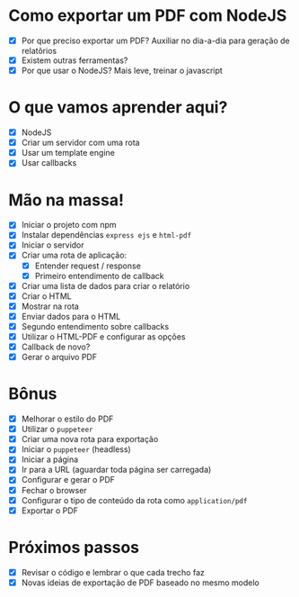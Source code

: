 # Como exportar um PDF com NodeJS

* [x] Por que preciso exportar um PDF? Auxiliar no dia-a-dia para geração de relatõrios
* [x] Existem outras ferramentas? 
* [x] Por que usar o NodeJS? Mais leve, treinar o javascript

# O que vamos aprender aqui?

* [x] NodeJS
* [x] Criar um servidor com uma rota
* [x] Usar um template engine
* [x] Usar callbacks

# Mão na massa!

* [x] Iniciar o projeto com npm
* [x] Instalar dependências `express ejs` e `html-pdf`
* [x] Iniciar o servidor
* [x] Criar uma rota de aplicação:
    * [x] Entender request / response
    * [x] Primeiro entendimento de callback
* [x] Criar uma lista de dados para criar o relatório
* [x] Criar o HTML
* [x] Mostrar na rota
* [x] Enviar dados para o HTML
* [x] Segundo entendimento sobre callbacks
* [x] Utilizar o HTML-PDF e configurar as opções
* [x] Callback de novo?
* [x] Gerar o arquivo PDF

# Bônus

* [x] Melhorar o estilo do PDF
* [x] Utilizar o `puppeteer`
* [x] Criar uma nova rota para exportação
* [x] Iniciar o `puppeteer` (headless)
* [x] Iniciar a página
* [x] Ir para a URL (aguardar toda página ser carregada)
* [x] Configurar e gerar o PDF
* [x] Fechar o browser
* [x] Configurar o tipo de conteúdo da rota como `application/pdf`
* [x] Exportar o PDF

# Próximos passos

* [x] Revisar o código e lembrar o que cada trecho faz
* [x] Novas ideias de exportação de PDF baseado no mesmo modelo